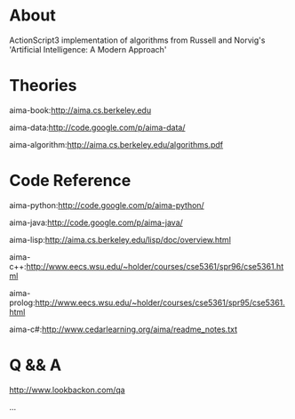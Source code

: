 About
====

ActionScript3 implementation of algorithms from Russell and Norvig's 'Artificial Intelligence: A Modern Approach'

Theories
====

aima-book:http://aima.cs.berkeley.edu

aima-data:http://code.google.com/p/aima-data/

aima-algorithm:http://aima.cs.berkeley.edu/algorithms.pdf

Code Reference
====

aima-python:http://code.google.com/p/aima-python/

aima-java:http://code.google.com/p/aima-java/ 

aima-lisp:http://aima.cs.berkeley.edu/lisp/doc/overview.html

aima-c++:http://www.eecs.wsu.edu/~holder/courses/cse5361/spr96/cse5361.html

aima-prolog:http://www.eecs.wsu.edu/~holder/courses/cse5361/spr95/cse5361.html

aima-c#:http://www.cedarlearning.org/aima/readme_notes.txt

Q && A
====
http://www.lookbackon.com/qa

...